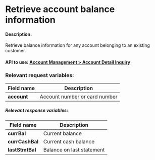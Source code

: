 Retrieve account balance information
====================================

#### Description:

Retrieve balance information for any account belonging to an existing customer.

#### API to use: [Account Management > Account Detail Inquiry](https://docs.firstdata.com/org/global/docs/api#account-detail-inquiry-v3)



### Relevant request variables:

| Field name  | Description                   |
|-------------|-------------------------------|
| **account** | Account number or card number |

##### Relevant response variables:

| Field name      | Description               |
|-----------------|---------------------------|
| **currBal**     | Current balance           |
| **currCashBal** | Current cash balance      |
| **lastStmtBal** | Balance on last statement |


